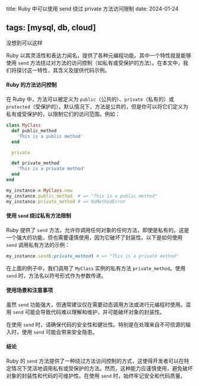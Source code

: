 title: Ruby 中可以使用 send 绕过 private 方法访问限制
date: 2024-01-24

tags: [mysql, db, cloud]
---

没想到可以这样

<!--more-->

Ruby 以其灵活性和表达力闻名，提供了各种元编程功能。其中一个特性就是能够使用 `send` 方法绕过对方法的访问控制（如私有或受保护的方法）。在本文中，我们将探讨这一特性，其含义及提供代码示例。

#### Ruby 的方法访问控制

在 Ruby 中，方法可以被定义为 `public`（公共的）、`private`（私有的）或 `protected`（受保护的）。默认情况下，方法是公共的，但是你可以将它们定义为私有或受保护的，以限制它们的访问范围。例如：

```ruby
class MyClass
  def public_method
    'This is a public method'
  end

  private

  def private_method
    'This is a private method'
  end
end

my_instance = MyClass.new
my_instance.public_method  # => "This is a public method"
my_instance.private_method # => NoMethodError
```

#### 使用 `send` 绕过私有方法限制

Ruby 提供了 `send` 方法，允许你调用任何对象的任何方法，即使是私有的。这是一个强大的功能，但也需要谨慎使用，因为它破坏了封装性。以下是如何使用 `send` 调用私有方法的示例：

```ruby
my_instance.send(:private_method) # => "This is a private method"
```

在上面的例子中，我们调用了 `MyClass` 实例的私有方法 `private_method`。使用 `send` 时，方法名以符号形式作为参数传递。

#### 使用场景和注意事项

虽然 `send` 功能强大，但通常建议仅在需要动态调用方法或进行元编程时使用。滥用 `send` 可能会导致代码难以理解和维护，并可能破坏对象的封装性。

在使用 `send` 时，请确保代码的安全性和健壮性。特别是在处理来自不可信源的输入时，使用 `send` 可能会带来安全隐患。

#### 结论

Ruby 的 `send` 方法提供了一种绕过方法访问控制的方式，这使得开发者可以在特定情况下灵活地调用私有或受保护的方法。然而，这种能力应谨慎使用，避免破坏对象的封装性和代码的可维护性。在使用 `send` 时，始终牢记安全和代码质量。